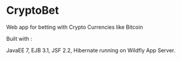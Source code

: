 # CryptoBet
Web app for betting with Crypto Currencies like Bitcoin 

Built with :

JavaEE 7, EJB 3.1, JSF 2.2, Hibernate running on Wildfly App Server.
